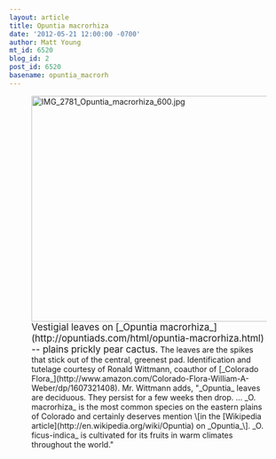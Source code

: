 ```yaml
---
layout: article
title: Opuntia macrorhiza
date: '2012-05-21 12:00:00 -0700'
author: Matt Young
mt_id: 6520
blog_id: 2
post_id: 6520
basename: opuntia_macrorh
---
```

<figure>
<img src="/PT/uploads/2012/IMG_2781_Opuntia_macrorhiza_600.jpg" alt="IMG_2781_Opuntia_macrorhiza_600.jpg" width="600" height="407" />
<figcaption markdown="span">
<big>Vestigial leaves on [_Opuntia macrorhiza_](http://opuntiads.com/html/opuntia-macrorhiza.html) -- plains prickly pear cactus.</big> The leaves are the spikes that stick out of the central, greenest pad. Identification and tutelage courtesy of Ronald Wittmann, coauthor of [_Colorado Flora_](http://www.amazon.com/Colorado-Flora-William-A-Weber/dp/1607321408).  Mr. Wittmann adds, "_Opuntia_ leaves are deciduous. They persist for a few weeks then drop. ... _O. macrorhiza_ is the most common species on the eastern plains of Colorado and certainly deserves mention \[in the [Wikipedia article](http://en.wikipedia.org/wiki/Opuntia) on _Opuntia_\]. _O. ficus-indica_ is cultivated for its fruits in warm climates throughout the world."

</figcaption>
</figure>
